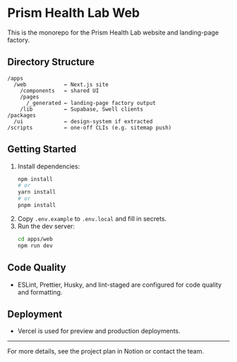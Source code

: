 # Prism Health Lab Web

This is the monorepo for the Prism Health Lab website and landing-page factory.

## Directory Structure

```
/apps
  /web            ← Next.js site
    /components   ← shared UI
    /pages
      /_generated ← landing-page factory output
    /lib          ← Supabase, Swell clients
/packages
  /ui             ← design-system if extracted
/scripts          ← one-off CLIs (e.g. sitemap push)
```

## Getting Started

1. Install dependencies:
   ```sh
   npm install
   # or
   yarn install
   # or
   pnpm install
   ```
2. Copy `.env.example` to `.env.local` and fill in secrets.
3. Run the dev server:
   ```sh
   cd apps/web
   npm run dev
   ```

## Code Quality
- ESLint, Prettier, Husky, and lint-staged are configured for code quality and formatting.

## Deployment
- Vercel is used for preview and production deployments.

---

For more details, see the project plan in Notion or contact the team. 